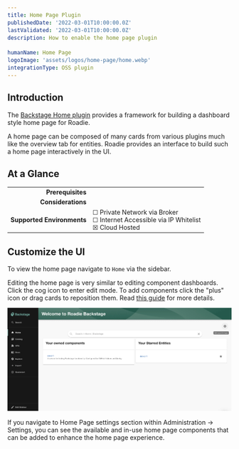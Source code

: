 ```yaml
---
title: Home Page Plugin
publishedDate: '2022-03-01T10:00:00.0Z'
lastValidated: '2022-03-01T10:00:00.0Z'
description: How to enable the home page plugin

humanName: Home Page
logoImage: 'assets/logos/home-page/home.webp'
integrationType: OSS plugin
---
```


## Introduction


The [Backstage Home plugin](https://github.com/backstage/backstage/blob/master/plugins/home/README.md) provides a framework for building a dashboard style home page for Roadie. 

A home page can be composed of many cards from various plugins much like the overview tab for entities. Roadie provides an interface to build such a home page interactively in the UI.

## At a Glance
| | |
|---: | --- |
| **Prerequisites** |  |
| **Considerations** |  |
| **Supported Environments** | ☐ Private Network via Broker <br /> ☐ Internet Accessible via IP Whitelist <br /> ☒ Cloud Hosted | 

## Customize the UI

To view the home page navigate to `Home` via the sidebar.

Editing the home page is very similar to editing component dashboards. Click the cog icon to enter edit mode. To add
components click the "plus" icon or drag cards to reposition them. Read [this guide](/docs/getting-started/updating-the-ui#updating-the-home-page) 
for more details.

![Edit Home Page Button](./edit-home-page-button.webp)

If you navigate to Home Page settings section within Administration -> Settings, you can see the available and in-use home page components that can be added to enhance the home page experience.